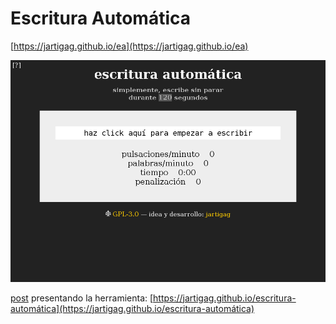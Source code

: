 # Escritura Automática

[https://jartigag.github.io/ea](https://jartigag.github.io/ea)

[![escritura automática. simplemente, escribe sin parar](screenshot.png)](https://jartigag.github.io/ea)

[post](https://jartigag.github.io/escritura-automática) presentando la herramienta: [https://jartigag.github.io/escritura-automática](https://jartigag.github.io/escritura-automática)
